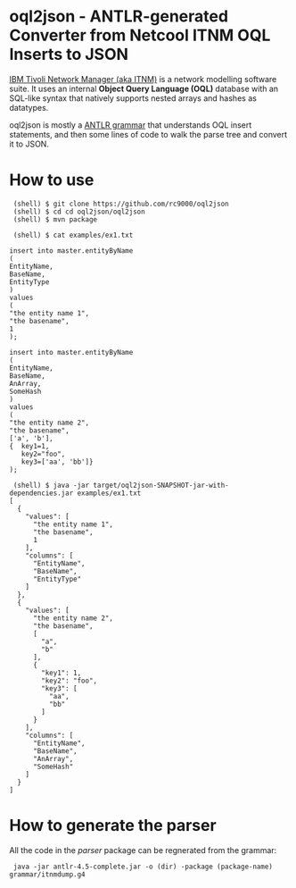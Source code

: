 # oql2json - ANTLR-generated Converter from Netcool ITNM OQL Inserts to JSON

[IBM Tivoli Network Manager (aka ITNM)](http://www-03.ibm.com/software/products/en/ibmtivolinetworkmanageripedition) 
is a network modelling software suite. It uses an internal **Object Query Language (OQL)** database with an SQL-like syntax that 
natively supports nested arrays and hashes as datatypes.

oql2json is mostly a [ANTLR grammar](https://github.com/rc9000/oql2json/blob/master/oql2json/grammar/ItnmDump.g4) 
that understands OQL insert statements, and then some lines of code to walk the parse tree and convert it to JSON.

# How to use 
 
     (shell) $ git clone https://github.com/rc9000/oql2json
     (shell) $ cd cd oql2json/oql2json
     (shell) $ mvn package
    
     (shell) $ cat examples/ex1.txt
    
    insert into master.entityByName
    (
    EntityName,
    BaseName,
    EntityType
    )
    values
    (
    "the entity name 1",
    "the basename",
    1
    );
    
    insert into master.entityByName
    (
    EntityName,
    BaseName,
    AnArray,
    SomeHash
    )
    values
    (
    "the entity name 2",
    "the basename",
    ['a', 'b'],
    {  key1=1,
       key2="foo",
       key3=['aa', 'bb']}
    );
    
     (shell) $ java -jar target/oql2json-SNAPSHOT-jar-with-dependencies.jar examples/ex1.txt
    [
      {
        "values": [
          "the entity name 1",
          "the basename",
          1
        ],
        "columns": [
          "EntityName",
          "BaseName",
          "EntityType"
        ]
      },
      {
        "values": [
          "the entity name 2",
          "the basename",
          [
            "a",
            "b"
          ],
          {
            "key1": 1,
            "key2": "foo",
            "key3": [
              "aa",
              "bb"
            ]
          }
        ],
        "columns": [
          "EntityName",
          "BaseName",
          "AnArray",
          "SomeHash"
        ]
      }
    ]

# How to generate the parser

All the code in the *parser* package can be regnerated from the grammar:

     java -jar antlr-4.5-complete.jar -o (dir) -package (package-name) grammar/itnmdump.g4
